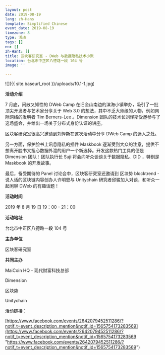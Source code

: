 ```yaml
---
layout: post
date: 2019-08-19
lang: zh-Hans
template: Simplified Chinese
event_date: 2019-08-19
timezone: 8
type: 活动
tags: []
en: []
zh-Hant: []
title: 区块客研究室 - DWeb 与数据隐私技术小聚
location: 台北市中正区八德路一段 104 号
image: ''

---
```

![]({{ site.baseurl_root }}/uploads/10.1-1.jpg)

**活动介绍**

7 月底，闲散又知性的 DWeb Camp 在旧金山南边的滨海小镇举办，吸引了一批顶尖开发者与艺术家分享关于 Web 3.0 的想法，其中不乏大师级的人物，例如网际网络的发明者 Tim Berners-Lee 。Dimension 团队的技术长刘怿斯受邀参与了这场盛会，并给出一场关于分布式身份认证的讲座。

区块客研究室很高兴邀请到刘怿斯在这次活动中分享 DWeb Camp 的迷人之处。

另一方面，保护脸书上讯息隐私的插件 Maskbook 逐渐受到大众的注意，提供不想离开脸书又担心数据外泄的用户一个新选择。开发这款热门工具的便是 Dimension 团队！团队执行长 Suji 将会向听众谈谈关于数据隐私、DID ，特别是 Maskbook 的开发故事。

最后，备受期待的 Panel 讨论会中，区块客研究室还邀请到 区块势 blocktrend - 说人话的区块链内容创办人许明恩与 Unitychain 研究者邱骏加入对谈，和听众一起闲聊 DWeb 的有趣话题！

**活动时间**

2019 年 8 月 19 日 19：00 - 21：00

**活动地址**

台北市中正区八德路一段 104 号

**主办单位**

区块客研究室

**共同主办**

MaiCoin HQ - 现代财富科技总部

Dimension

区块势

Unitychain

活动链接：

[https://www.facebook.com/events/2642079452511286/?notif_t=event_description_mention&notif_id=1565754173283569](https://www.facebook.com/events/2642079452511286/?notif_t=event_description_mention&notif_id=1565754173283569 "https://www.facebook.com/events/2642079452511286/?notif_t=event_description_mention&notif_id=1565754173283569")